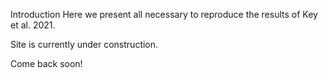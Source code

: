 Introduction
  Here we present all necessary to reproduce the results of Key et al. 2021.
  

Site is currently under construction.

Come back soon!

